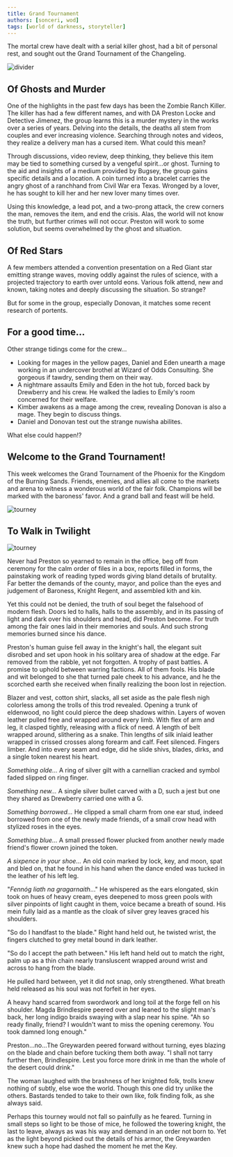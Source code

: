```yaml
---
title: Grand Tournament
authors: [sonceri, wod]
tags: [world of darkness, storyteller]
---
```


The mortal crew have dealt with a serial killer ghost, had a bit of personal rest, and sought out the Grand Tournament of the Changeling. 

<!--truncate-->
![divider](/img/divide/divide-wod.png)

## Of Ghosts and Murder

One of the highlights in the past few days has been the Zombie Ranch Killer. The killer has had a few different names, and with DA Preston Locke and Detective Jimenez, the group learns this is a murder mystery in the works over a series of years. Delving into the details, the deaths all stem from couples and ever increasing violence. Searching through notes and videos, they realize a delivery man has a cursed item. What could this mean?

Through discussions, video review, deep thinking, they believe this item may be tied to something cursed by a vengeful spirit...or ghost. Turning to the aid and insights of a medium provided by Bugsey, the group gains specific details and a location. A coin turned into a bracelet carries the angry ghost of a ranchhand from Civil War era Texas. Wronged by a lover, he has sought to kill her and her new lover many times over. 

Using this knowledge, a lead pot, and a two-prong attack, the crew corners the man, removes the item, and end the crisis. Alas, the world will not know the truth, but further crimes will not occur. Preston will work to some solution, but seems overwhelmed by the ghost and situation.

## Of Red Stars

A few members attended a convention presentation on a Red Giant star emitting strange waves, moving oddly against the rules of science, with a projected trajectory to earth over untold eons. Various folk attend, new and known, taking notes and deeply discussing the situation. So strange?

But for some in the group, especially Donovan, it matches some recent research of portents.

## For a good time...

Other strange tidings come for the crew...

* Looking for mages in the yellow pages, Daniel and Eden unearth a mage working in an undercover brothel at Wizard of Odds Consulting. She gorgeous if tawdry, sending them on their way.
* A nightmare assaults Emily and Eden in the hot tub, forced back by Drewberry and his crew. He walked the ladies to Emily's room concerned for their welfare.
* Kimber awakens as a mage among the crew, revealing Donovan is also a mage. They begin to discuss things.
* Daniel and Donovan test out the strange nuwisha abilites.

What else could happen!?

## Welcome to the Grand Tournament!

This week welcomes the Grand Tournament of the Phoenix for the Kingdom of the Burning Sands. Friends, enemies, and allies all come to the markets and arena to witness a wonderous world of the fair folk. Champions will be marked with the baroness' favor. And a grand ball and feast will be held.

![tourney](/img/wod/grand-tourney.jpeg)

## To Walk in Twilight

![tourney](/img/wod/avatar-greywarden.png)

Never had Preston so yearned to remain in the office, beg off from ceremony for the calm order of files in a box, reports filled in forms, the painstaking work of reading typed words giving bland details of brutality. Far better the demands of the county, mayor, and police than the eyes and judgement of Baroness, Knight Regent, and assembled kith and kin.

Yet this could not be denied, the truth of soul beget the falsehood of modern flesh. Doors led to halls, halls to the assembly, and in its passing of light and dark over his shoulders and head, did Preston become. For truth among the fair ones laid in their memories and souls. And such strong memories burned since his dance.

Preston's human guise fell away in the knight's hall, the elegant suit disrobed and set upon hook in his solitary area of shadow at the edge. Far removed from the rabble, yet not forgotten. A trophy of past battles. A promise to uphold between warring factions. All of them fools. His blade and wit belonged to she that turned pale cheek to his advance, and he the scorched earth she received when finally realizing the boon lost in rejection.

Blazer and vest, cotton shirt, slacks, all set aside as the pale flesh nigh colorless among the trolls of this trod revealed. Opening a trunk of eldenwood, no light could pierce the deep shadows within. Layers of woven leather pulled free and wrapped around every limb. With flex of arm and leg, it clasped tightly, releasing with a flick of need. A length of belt wrapped around, slithering as a snake. Thin lengths of silk inlaid leather wrapped in crissed crosses along forearm and calf. Feet silenced. Fingers limber. And into every seam and edge, did he slide shivs, blades, dirks, and a single token nearest his heart. 

*Something olde...* A ring of silver gilt with a carnellian cracked and symbol faded slipped on ring finger.

*Something new...* A single silver bullet carved with a D, such a jest but one they shared as Drewberry carried one with a G.

*Something borrowed...* He clipped a small charm from one ear stud, indeed borrowed from one of the newly made friends, of a small crow head with stylized roses in the eyes. 

*Something blue...* A small pressed flower plucked from another newly made friend's flower crown joined the token.

*A sixpence in your shoe...* An old coin marked by lock, key, and moon, spat and bled on, that he found in his hand when the dance ended was tucked in the leather of his left leg.

"*Fennóg liath na gragarnaith*..." He whispered as the ears elongated, skin took on hues of heavy cream, eyes deepened to moss green pools with silver pinpoints of light caught in them, voice became a breath of sound. His mein fully laid as a mantle as the cloak of silver grey leaves graced his shoulders. 

"So do I handfast to the blade." Right hand held out, he twisted wrist, the fingers clutched to grey metal bound in dark leather. 

"So do I accept the path between." His left hand held out to match the right, palm up as a thin chain nearly transluscent wrapped around wrist and across to hang from the blade.

He pulled hard between, yet it did not snap, only strengthened. What breath held released as his soul was not forfeit in her eyes. 

A heavy hand scarred from swordwork and long toil at the forge fell on his shoulder. Magda Brindlespire peered over and leaned to the slight man's back, her long indigo braids swaying with a slap near his spine. "Ah so ready finally, friend? I wouldn't want to miss the opening ceremony. You took damned long enough."

Preston...no...The Greywarden peered forward without turning, eyes blazing on the blade and chain before tucking them both away. "I shall not tarry further then, Brindlespire. Lest you force more drink in me than the whole of the desert could drink."

The woman laughed with the brashness of her knighted folk, trolls knew nothing of subtly, else woe the world. Though this one did try unlike the others. Bastards tended to take to their own like, folk finding folk, as she always said. 

Perhaps this tourney would not fall so painfully as he feared. Turning in small steps so light to be those of mice, he followed the towering knight, the last to leave, always as was his way and demand in an order not born to. Yet as the light beyond picked out the details of his armor, the Greywarden knew such a hope had dashed the moment he met the Key.